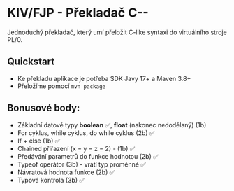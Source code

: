 # KIV/FJP - Překladač C--

Jednoduchý překladač, který umí přeložit C-like syntaxi do
virtuálního stroje PL/0.

## Quickstart

- Ke překladu aplikace je potřeba SDK Javy 17+ a Maven 3.8+
- Přeložíme pomocí `mvn package`

## Bonusové body:

- Základní datové typy **boolean** ✅, **float** (nakonec nedodělaný) (1b)
- For cyklus, while cyklus, do while cyklus (2b) ✅
- If + else (1b) ✅
- Chained přiřazení (x = y = z = 2) - (1b) ✅
- Předávání parametrů do funkce hodnotou (2b) ✅
- Typeof operátor (3b) - vrátí typ proměnné ✅
- Návratová hodnota funkce (2b) ✅
- Typová kontrola (3b) ✅
